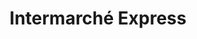 ---
title: "Intermarché Express"
url: /paris/intermarche-express-avenue-de-flandre/
shop: commodité
---